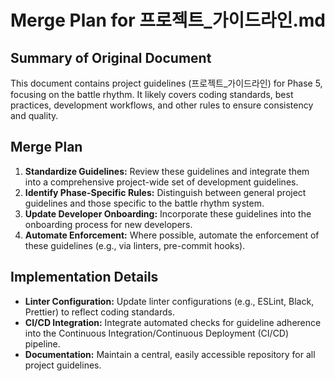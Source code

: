 # Merge Plan for 프로젝트_가이드라인.md

## Summary of Original Document
This document contains project guidelines (프로젝트_가이드라인) for Phase 5, focusing on the battle rhythm. It likely covers coding standards, best practices, development workflows, and other rules to ensure consistency and quality.

## Merge Plan
1.  **Standardize Guidelines:** Review these guidelines and integrate them into a comprehensive project-wide set of development guidelines.
2.  **Identify Phase-Specific Rules:** Distinguish between general project guidelines and those specific to the battle rhythm system.
3.  **Update Developer Onboarding:** Incorporate these guidelines into the onboarding process for new developers.
4.  **Automate Enforcement:** Where possible, automate the enforcement of these guidelines (e.g., via linters, pre-commit hooks).

## Implementation Details
-   **Linter Configuration:** Update linter configurations (e.g., ESLint, Black, Prettier) to reflect coding standards.
-   **CI/CD Integration:** Integrate automated checks for guideline adherence into the Continuous Integration/Continuous Deployment (CI/CD) pipeline.
-   **Documentation:** Maintain a central, easily accessible repository for all project guidelines.
